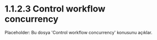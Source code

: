 # 1.1.2.3 Control workflow concurrency

Placeholder: Bu dosya 'Control workflow concurrency' konusunu açıklar.
